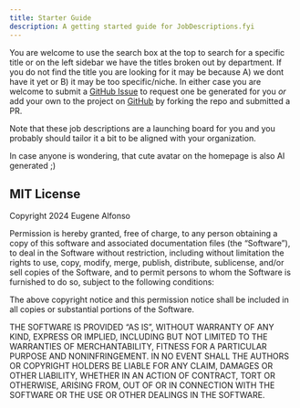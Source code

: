```yaml
---
title: Starter Guide
description: A getting started guide for JobDescriptions.fyi
---
```


You are welcome to use the search box at the top to search for a specific title or on the left sidebar we have the titles broken out by department. If you do not find the title you are looking for it may be because A) we dont have it yet or B) it may be too specific/niche. In either case you are welcome to submit a [GitHub Issue](https://github.com/eajr/jobdescriptions-fyi) to request one be generated for you _or_ add your own to the project on [GitHub](https://github.com/eajr/jobdescriptions-fyi) by forking the repo and submitted a PR.

Note that these job descriptions are a launching board for you and you probably should tailor it a bit to be aligned with your organization.

In case anyone is wondering, that cute avatar on the homepage is also AI generated ;)

## MIT License

Copyright 2024 Eugene Alfonso

Permission is hereby granted, free of charge, to any person obtaining a copy of this software and associated documentation files (the “Software”), to deal in the Software without restriction, including without limitation the rights to use, copy, modify, merge, publish, distribute, sublicense, and/or sell copies of the Software, and to permit persons to whom the Software is furnished to do so, subject to the following conditions:

The above copyright notice and this permission notice shall be included in all copies or substantial portions of the Software.

THE SOFTWARE IS PROVIDED “AS IS”, WITHOUT WARRANTY OF ANY KIND, EXPRESS OR IMPLIED, INCLUDING BUT NOT LIMITED TO THE WARRANTIES OF MERCHANTABILITY, FITNESS FOR A PARTICULAR PURPOSE AND NONINFRINGEMENT. IN NO EVENT SHALL THE AUTHORS OR COPYRIGHT HOLDERS BE LIABLE FOR ANY CLAIM, DAMAGES OR OTHER LIABILITY, WHETHER IN AN ACTION OF CONTRACT, TORT OR OTHERWISE, ARISING FROM, OUT OF OR IN CONNECTION WITH THE SOFTWARE OR THE USE OR OTHER DEALINGS IN THE SOFTWARE.
